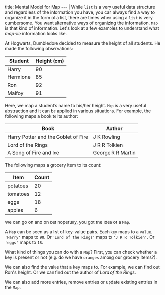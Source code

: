 title: Mental Model for Map
--- |
  While `list` is a very useful data structure and regardless of the information you have, you can always find a way to organize it in the form of a list, there are times when using a `list` is very cumbersome. You want alternative ways of organizing the information. `Map` is that kind of information. Let's look at a few examples to understand what _map-lie_ information looks like.

  At Hogwarts, Dumbledore decided to measure the height of all students. He made the following observations:

  | Student | Height (cm) |
  | - | - |
  | Harry | 90 |
  | Hermione | 85 |
  | Ron | 92 |
  | Malfoy | 91 |

  Here, we map a student's name to his/her height. `Map` is a very useful abstraction and it can be applied in various situations. For example, the following maps a book to its author:

  | Book | Author |
  | - | - |
  | Harry Potter and the Goblet of Fire | J K Rowling |
  | Lord of the Rings | J R R Tolkien |
  | A Song of Fire and Ice | George R R Martin |

  The following maps a grocery item to its count:

  | Item | Count |
  | - | - |
  | potatoes | 20 |
  | tomatoes | 12 |
  | eggs | 18 |
  | apples | 6 |

  We can go on and on but hopefully, you got the idea of a `Map`.

  A `Map` can be seen as a list of key-value pairs. Each `key` maps to a `value`. `'Harry'` maps to `90`. Or `'Lord of the Rings'` maps to `'J R R Tolkien'`. Or `'eggs'` maps to `18`.

  What kind of things you can do with a `Map`? First, you can check whether a key is present or not (e.g. do we have `oranges` among our grocery items?).

  We can also find the value that a key maps to. For example, we can find out Ron's height. Or we can find out the author of _Lord of the Rings_.

  We can also add more entries, remove entries or update existing entries in the `Map`.
